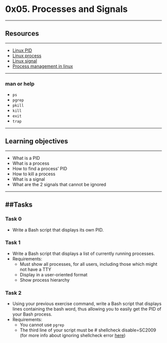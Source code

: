 # 0x05. Processes and Signals
---
## Resources
---
* [Linux PID](http://www.linfo.org/pid.html)
* [Linux process](https://www.thegeekstuff.com/2012/03/linux-processes-environment/)
* [Linux signal](https://www.educative.io/answers/what-are-linux-signals)
* [Process management in linux](https://www.digitalocean.com/community/tutorials/process-management-in-linux)
---
### man or help
* `ps`
* `pgrep`
* `pkill`
* `kill`
* `exit`
* `trap`
---
## Learning objectives
---
* What is a PID
* What is a process
* How to find a process’ PID
* How to kill a process
* What is a signal
* What are the 2 signals that cannot be ignored
---
##Tasks
---
### Task 0
* Write a Bash script that displays its own PID.

### Task 1
* Write a Bash script that displays a list of currently running processes.
* Requirements:
	* Must show all processes, for all users, including those which might not have a TTY
	* Display in a user-oriented format
	* Show process hierarchy

### Task 2
* Using your previous exercise command, write a Bash script that displays lines containing the bash word, thus allowing you to easily get the PID of your Bash process.
* Requirements:
	* You cannot use `pgrep`
	* The third line of your script must be # shellcheck disable=SC2009 (for more info about ignoring shellcheck error [here](https://github.com/koalaman/shellcheck/wiki/Ignore))


